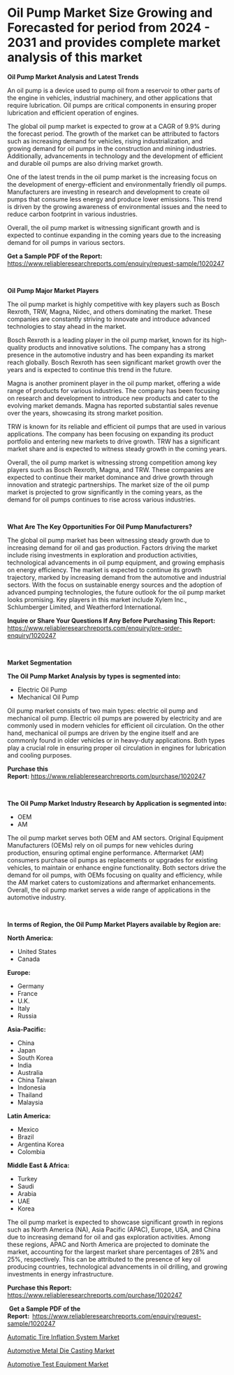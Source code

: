 <p><h1>Oil Pump Market Size Growing and Forecasted for period from 2024 - 2031 and provides complete market analysis of this market</h1></p><p><strong>Oil Pump Market Analysis and Latest Trends</strong></p>
<p><p>An oil pump is a device used to pump oil from a reservoir to other parts of the engine in vehicles, industrial machinery, and other applications that require lubrication. Oil pumps are critical components in ensuring proper lubrication and efficient operation of engines.</p><p>The global oil pump market is expected to grow at a CAGR of 9.9% during the forecast period. The growth of the market can be attributed to factors such as increasing demand for vehicles, rising industrialization, and growing demand for oil pumps in the construction and mining industries. Additionally, advancements in technology and the development of efficient and durable oil pumps are also driving market growth.</p><p>One of the latest trends in the oil pump market is the increasing focus on the development of energy-efficient and environmentally friendly oil pumps. Manufacturers are investing in research and development to create oil pumps that consume less energy and produce lower emissions. This trend is driven by the growing awareness of environmental issues and the need to reduce carbon footprint in various industries.</p><p>Overall, the oil pump market is witnessing significant growth and is expected to continue expanding in the coming years due to the increasing demand for oil pumps in various sectors.</p></p>
<p><strong>Get a Sample PDF of the Report:&nbsp;</strong> <a href="https://www.reliableresearchreports.com/enquiry/request-sample/1020247">https://www.reliableresearchreports.com/enquiry/request-sample/1020247</a></p>
<p>&nbsp;</p>
<p><strong>Oil Pump Major Market Players</strong></p>
<p><p>The oil pump market is highly competitive with key players such as Bosch Rexroth, TRW, Magna, Nidec, and others dominating the market. These companies are constantly striving to innovate and introduce advanced technologies to stay ahead in the market.</p><p>Bosch Rexroth is a leading player in the oil pump market, known for its high-quality products and innovative solutions. The company has a strong presence in the automotive industry and has been expanding its market reach globally. Bosch Rexroth has seen significant market growth over the years and is expected to continue this trend in the future.</p><p>Magna is another prominent player in the oil pump market, offering a wide range of products for various industries. The company has been focusing on research and development to introduce new products and cater to the evolving market demands. Magna has reported substantial sales revenue over the years, showcasing its strong market position.</p><p>TRW is known for its reliable and efficient oil pumps that are used in various applications. The company has been focusing on expanding its product portfolio and entering new markets to drive growth. TRW has a significant market share and is expected to witness steady growth in the coming years.</p><p>Overall, the oil pump market is witnessing strong competition among key players such as Bosch Rexroth, Magna, and TRW. These companies are expected to continue their market dominance and drive growth through innovation and strategic partnerships. The market size of the oil pump market is projected to grow significantly in the coming years, as the demand for oil pumps continues to rise across various industries.</p></p>
<p>&nbsp;</p>
<p><strong>What Are The Key Opportunities For Oil Pump Manufacturers?</strong></p>
<p><p>The global oil pump market has been witnessing steady growth due to increasing demand for oil and gas production. Factors driving the market include rising investments in exploration and production activities, technological advancements in oil pump equipment, and growing emphasis on energy efficiency. The market is expected to continue its growth trajectory, marked by increasing demand from the automotive and industrial sectors. With the focus on sustainable energy sources and the adoption of advanced pumping technologies, the future outlook for the oil pump market looks promising. Key players in this market include Xylem Inc., Schlumberger Limited, and Weatherford International.</p></p>
<p><strong>Inquire or Share Your Questions If Any Before Purchasing This Report:</strong> <a href="https://www.reliableresearchreports.com/enquiry/pre-order-enquiry/1020247">https://www.reliableresearchreports.com/enquiry/pre-order-enquiry/1020247</a></p>
<p>&nbsp;</p>
<p><strong>Market Segmentation</strong></p>
<p><strong>The Oil Pump Market Analysis by types is segmented into:</strong></p>
<p><ul><li>Electric Oil Pump</li><li>Mechanical Oil Pump</li></ul></p>
<p><p>Oil pump market consists of two main types: electric oil pump and mechanical oil pump. Electric oil pumps are powered by electricity and are commonly used in modern vehicles for efficient oil circulation. On the other hand, mechanical oil pumps are driven by the engine itself and are commonly found in older vehicles or in heavy-duty applications. Both types play a crucial role in ensuring proper oil circulation in engines for lubrication and cooling purposes.</p></p>
<p><strong>Purchase this Report:&nbsp;</strong><a href="https://www.reliableresearchreports.com/purchase/1020247">https://www.reliableresearchreports.com/purchase/1020247</a></p>
<p>&nbsp;</p>
<p><strong>The Oil Pump Market Industry Research by Application is segmented into:</strong></p>
<p><ul><li>OEM</li><li>AM</li></ul></p>
<p><p>The oil pump market serves both OEM and AM sectors. Original Equipment Manufacturers (OEMs) rely on oil pumps for new vehicles during production, ensuring optimal engine performance. Aftermarket (AM) consumers purchase oil pumps as replacements or upgrades for existing vehicles, to maintain or enhance engine functionality. Both sectors drive the demand for oil pumps, with OEMs focusing on quality and efficiency, while the AM market caters to customizations and aftermarket enhancements. Overall, the oil pump market serves a wide range of applications in the automotive industry.</p></p>
<p>&nbsp;</p>
<p><strong>In terms of Region, the Oil Pump Market Players available by Region are:</strong></p>
<p>
    <p> <strong> North America: </strong>
        <ul>
            <li>United States</li>
            <li>Canada</li>
        </ul>
        </p> 
    <p> <strong> Europe: </strong>
        <ul>
            <li>Germany</li>
            <li>France</li>
            <li>U.K.</li>
            <li>Italy</li>
            <li>Russia</li>
        </ul>
        </p> 
    <p> <strong> Asia-Pacific: </strong>
        <ul>
            <li>China</li>
            <li>Japan</li>
            <li>South Korea</li>
            <li>India</li>
            <li>Australia</li>
            <li>China Taiwan</li>
            <li>Indonesia</li>
            <li>Thailand</li>
            <li>Malaysia</li>
        </ul>
        </p> 
    <p> <strong> Latin America: </strong>
        <ul>
            <li>Mexico</li>
            <li>Brazil</li>
            <li>Argentina Korea</li>
            <li>Colombia</li>
        </ul>
        </p> 
    <p> <strong> Middle East & Africa: </strong>
        <ul>
            <li>Turkey</li>
            <li>Saudi</li>
            <li>Arabia</li>
            <li>UAE</li>
            <li>Korea</li>
        </ul>
    </p>
    </p>
<p><p>The oil pump market is expected to showcase significant growth in regions such as North America (NA), Asia Pacific (APAC), Europe, USA, and China due to increasing demand for oil and gas exploration activities. Among these regions, APAC and North America are projected to dominate the market, accounting for the largest market share percentages of 28% and 25%, respectively. This can be attributed to the presence of key oil producing countries, technological advancements in oil drilling, and growing investments in energy infrastructure.</p></p>
<p><strong>Purchase this Report: </strong><a href="https://www.reliableresearchreports.com/purchase/1020247">https://www.reliableresearchreports.com/purchase/1020247</a></p>
<p>&nbsp;<strong>Get a Sample PDF of the Report:&nbsp;&nbsp;</strong><a href="https://www.reliableresearchreports.com/enquiry/request-sample/1020247">https://www.reliableresearchreports.com/enquiry/request-sample/1020247</a></p>
<p><strong></strong></p>
<p><p><a href="https://github.com/lataunyatinikmelvin59ilbd0dv/Market-Research-Report-List-1/blob/main/automatic-tire-inflation-system-market.md">Automatic Tire Inflation System Market</a></p><p><a href="https://github.com/arionmp/Market-Research-Report-List-2/blob/main/automotive-metal-die-casting-market.md">Automotive Metal Die Casting Market</a></p><p><a href="https://github.com/pgtimber/Market-Research-Report-List-1/blob/main/automotive-test-equipment-market.md">Automotive Test Equipment Market</a></p></p>